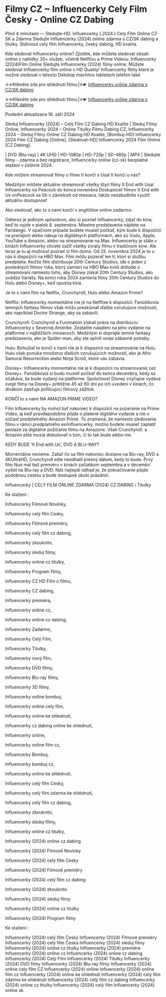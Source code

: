 # Filmy CZ ~ Influencerky Cely Film Česky - Online CZ Dabing

Před 4 minutami — Sledujte-HD. Influencerky (.2024.) Cely Film Online CZ-SK a Zdarma
Sledujte Influencerky (2024) online zdarma s CZ/SK dabing a titulky. Stáhnout celý film Influencerky, český dabing, HD kvalita.

Kde sledovat Influencerky online? Zjistěte, kde můžete sledovat obsah online z nabídky 30+ služeb, včetně Netflixu a Prime Videou. Influencerky (2024)Film Online Sledujte Influencerky (2024) filmy online. Můžete sledovat Influencerky film online v HD Quality! Influencerky filmy které je možné sledovat v televizi Dekstop machitos tabletách telefon také

✮✮Klikněte zde pro shlédnutí filmu:|✮☛ [Influencerky online zdarma s CZ/SK dabing](https://onlinecz-skdabingtitulkyzdarmo.blogspot.com/2024/09/influencerky-cely-film-online-cz.html)

✮✮Klikněte zde pro shlédnutí filmu:|✮☛ [Influencerky online zdarma s CZ/SK dabing](https://onlinecz-skdabingtitulkyzdarmo.blogspot.com/2024/09/influencerky-cely-film-online-cz.html)

Poslední aktualizace 16. září 2024


Sleduj Influencerky [2024] – Celý Film CZ Dabing HD Kvalite | Sleduj Filmy Online, Influencerky 2024 – Online Titulky Filmu Dabing CZ, Influencerky 2024 – Sleduj Filmy Online CZ Dabing HD Kvalite, [Bombuj-HD] Influencerky 2024 Film CZ Dabing [Online], [Sledovat-HD] Influencerky 2024 Film Online [CZ Dabing].

| DVD (Blu-ray) | 4K UHD | HD-1080p | HD-720p | SD-480p | MP4 | Sledujte filmy - zdarma a bez registrace, Influencerky online (cz-sk) bezplatné stažení v češtině 2024.

Kde môžem streamovať filmy o filme It končí s Usal It končí u nás?

Medzitým môžete aktuálne streamovať všetky štyri filmy It End with Usal Influencerky na Peacock do konca novembra Dostupnosť filmov It End with Us onPeacock sa líši v závislosti od mesiaca, takže nezabudnite využiť aktuálnu dostupnosť

Ako sledovať, ako to s nami končí v angličtine online zadarmo:

Odteraz je jediným spôsobom, ako si pozrieť Influencerky, zájsť do kina, keď to vyjde v piatok 8. septembra. Miestne predstavenie nájdete na Fandango. V opačnom prípade budete musieť počkať, kým bude k dispozícii na prenájom alebo nákup na digitálnych platformách, ako sú Vudu, Apple, YouTube a Amazon, alebo na streamovanie na Max. Influencerky je stále v kinách Influencerky chcete zažiť všetky zvraty filmu v tradičnom kine. Ale teraz je tu aj možnosť pozrieť si film doma. Od 25. novembra 2024 je to u nás k dispozícii na HBO Max. Film môžu pozerať len tí, ktorí si službu predplatia. Keďže film distribuuje 20th Century Studios, ide o jeden z posledných filmov roka, ktorý zamieri na HBO Max kvôli dohode o streamovaní namiesto toho, aby Disney získal 20th Century Studios, ako uvádza Variety. Na konci roka 2024 zamieria filmy 20th Century Studios do Hulu alebo Disney+, keď opustia kiná.

Je to s nami film na Netflix, Crunchyroll, Hulu alebo Amazon Prime?

Netflix: Influencerky momentálne nie je na Netflixe k dispozícii. Fanúšikovia temných fantasy filmov však môžu preskúmať ďalšie vzrušujúce možnosti, ako napríklad Doctor Strange, aby sa zabavili.

Crunchyroll: Crunchyroll a Funimation získali práva na distribúciu Influencerky v Severnej Amerike. Zostaňte naladení na jeho vydanie na platforme v najbližších mesiacoch. Medzitým si doprajte temné fantasy predstavenia, ako je Spider-man, aby ste splnili svoje zábavné potreby.

Hulu: Bohužiaľ to končí s nami nie je k dispozícii na streamovanie na Hulu. Hulu však ponúka množstvo ďalších vzrušujúcich možností, ako je Afro Samurai Resurrection alebo Ninja Scroll, ktoré vás zabavia.

Disney+: Influencerky momentálne nie je k dispozícii na streamovanie cez Disney+. Fanúšikovia si budú musieť počkať do konca decembra, kedy sa očakáva, že bude vydaný na platforme. Spoločnosť Disney zvyčajne vydáva svoje filmy na Disney+ približne 45 až 60 dní po ich uvedení v kinách, čo divákom zaisťuje pohlcujúci filmový zážitok.

KONČÍ to s nami NA AMAZON PRIME VIDEO?

Film Influencerky by mohol byť nakoniec k dispozícii na pozeranie na Prime Video, aj keď pravdepodobne pôjde o platené digitálne vydanie a nie o súčasť predplatného Amazon Prime. To znamená, že namiesto sledovania filmu v rámci predplatného exiInfluencerky, možno budete musieť zaplatiť peniaze za digitálne požičanie filmu na Amazone. Však Crunchyroll. a Amazon ešte musia diskutovať o tom, či to tak bude alebo nie.

KEDY BUDE ‘It End with Us’, DVD A BLU-RAY?

Momentálne nevieme. Zatiaľ čo sa film nakoniec dostane na Blu-ray, DVD a 4KUltraHD, Crunchyroll ešte neodhalil presný dátum, kedy to bude. Prvý film Nun mal tiež premiéru v kinách začiatkom septembra a v decembri vyšiel na Blu-ray a DVD. Náš najlepší odhad je, že pokračovanie pôjde podobnou cestou a bude dostupné okolo prázdnin.

Influencerky | CELÝ FILM ONLINE ZDARMA (2024) CZ DABING i Titulky

Ke stažení :

Influencerky Filmové Novinky,

Influencerky celý film Cesky,

Influencerky Filmové premiéry,

Influencerky celý film cz dabing,

Influencerky zkouknito,

Influencerky sleduj filmy,

Influencerky online cz titulky,

Influencerky Program filmy,

Influencerky CZ HD Film o filmu,

Influencerky CZ dabing,

Influencerky premiéra,

Influencerky online cz,

Influencerky online cz dabing,

Influencerky Zadarmo,

Influencerky Celý Film,

Influencerky Titulky,

Influencerky nový film,

Influencerky DVD filmy,

Influencerky Blu-ray filmy,

Influencerky 3D filmy,

Influencerky online bombuj,

Influencerky online cely film,

Influencerky online ke shlednuti,

Influencerky cz dabing online ke shlednuti,

Influencerky online,

Influencerky online film cz,

Influencerky Bombuj,

Influencerky bombuj cz,

Influencerky online ke shlédnutí,

Influencerky celý film Cesky,

Influencerky celý film zdarma ke shlédnutí,

Influencerky celý film cz dabing,

Influencerky zkouknito,

Influencerky sleduj filmy,

Influencerky online cz titulky,

Influencerky (2024) online cz dabing

Influencerky (2024) Filmové Novinky

Influencerky (2024) celý film Cesky

Influencerky (2024) Filmové premiéry

Influencerky (2024) celý film cz dabing

Influencerky (2024) zkouknito

Influencerky (2024) sleduj filmy

Influencerky (2024) online cz titulky

Influencerky (2024) Program filmy

Ke stažení :

Influencerky (2024) celý film Český Influencerky (2024) Filmové premiéry Influencerky (2024) celý film Česka Influencerky (2024) sleduj filmy Influencerky (2024) online cz titulky Influencerky (2024) premiéra Influencerky (2024) online cz Influencerky (2024) online cz dabing Influencerky (2024) Celý Film Influencerky (2024) Titulky Influencerky (2024) DVD filmy Influencerky (2024) Blu-ray filmy Influencerky (2024) online cely film CZ Influencerky (2024) online Influencerky (2024) online film cz Influencerky (2024) online ke shlédnutí Influencerky (2024) celý film zdarma ke shlédnutí Influencerky (2024) celý film cz dabing Influencerky (2024) online cz titulky Influencerky (2024) celý film Influencerky (2024) online sk
